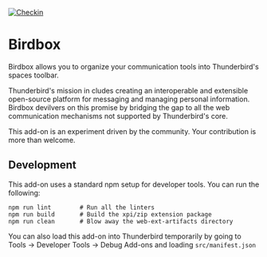 [![Checkin](https://github.com/kewisch/birdbox-extension/actions/workflows/ci.yaml/badge.svg)](https://github.com/kewisch/birdbox-extension/actions/workflows/ci.yaml)

Birdbox
=======

Birdbox allows you to organize your communication tools into Thunderbird's spaces toolbar.

Thunderbird's mission in cludes creating an interoperable and extensible open-source platform for
messaging and managing personal information. Birdbox devilvers on this promise by bridging the gap
to all the web communication mechanisms not supported by Thunderbird's core.

This add-on is an experiment driven by the community. Your contribution is more than welcome.


Development
-----------

This add-on uses a standard npm setup for developer tools. You can run the following:

```
npm run lint        # Run all the linters
npm run build       # Build the xpi/zip extension package
npm run clean       # Blow away the web-ext-artifacts directory
```

You can also load this add-on into Thunderbird temporarily by going to Tools &rarr; Developer Tools
&rarr; Debug Add-ons and loading `src/manifest.json`
